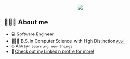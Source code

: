<p align="center">
  <a href="https://github.com/SakoKazanjian"><img src="https://readme-typing-svg.herokuapp.com?color=%23F7C469&size=22&duration=2500&center=true&vCenter=true&width=700&height=100&lines=Welcome+to+Sako+Kazanjian's+GitHub"></a>
</p>

## 👨🏻‍💻 About me
- 💻 Software Engineer
- 👨🏻‍🎓 B.S. in Computer Science, with High Distinction [`AUST`](https://www.aust.edu.lb/)
- :nerd_face: Always `learning new things`
- 🔗 [Check out my LinkedIn profile for more!](https://www.linkedin.com/in/sako-kazanjian/) 

